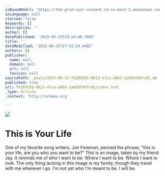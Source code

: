```yaml
---
isBasedOnUrl: 'https://the-grid-user-content.s3-us-west-2.amazonaws.com/0f29929b-42ed-402f-88b9-6531c41345ab.jpg'
inLanguage: null
starred: false
keywords: []
description: ''
author: []
datePublished: '2015-09-15T19:24:40.780Z'
title: ''
dateModified: '2015-09-15T17:52:24.440Z'
authors: []
publisher:
  name: null
  domain: null
  url: null
  favicon: null
sourcePath: _posts/2015-09-15-fe289105-0813-47ce-a96d-2a026fdbfc81.md
published: true
url: fe289105-0813-47ce-a96d-2a026fdbfc81/index.html
_type: Article
_context: 'http://schema.org'

---
```

![](https://the-grid-user-content.s3-us-west-2.amazonaws.com/0f29929b-42ed-402f-88b9-6531c41345ab.jpg)

# This is Your Life

One of my favorite song writers, Jon Foreman, penned the phrase, "this is your life, are you who you want to be?" This is an image, taken by my friend Jay. It reminds me of who I want to be. Where I want to be. Where I want to look. The only thing lacking in this image is my family, though they travel with me wherever I go. I'm not yet who I'm meant to be. I will be.